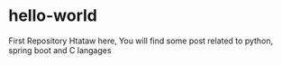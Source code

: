 # hello-world
First Repository
Htataw here, You will find some post related to python, spring boot and C langages
